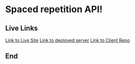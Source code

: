 # Spaced repetition API!

## Live Links
[Link to Live Site](https://spaced-rep-client-patrick-johnp.vercel.app/register)
[Link to deployed server](https://enigmatic-woodland-60186.herokuapp.com/)
[Link to Client Repo](https://github.com/thinkful-ei-quail/spaced-rep-client-patrick-johnp)
## End


